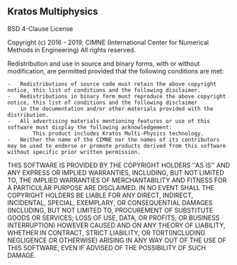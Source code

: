## Kratos Multiphysics
BSD 4-Clause License

Copyright (c) 2016 - 2019, CIMNE (International Center for Numerical Methods in Engineering)
All rights reserved.

Redistribution and use in source and binary forms, with or without modification, are permitted provided that the following conditions are met:

	-	Redistributions of source code must retain the above copyright notice, this list of conditions and the following disclaimer.
	-	Redistributions in binary form must reproduce the above copyright notice, this list of conditions and the following disclaimer 
		in the documentation and/or other materials provided with the distribution.
	-	All advertising materials mentioning features or use of this software must display the following acknowledgement: 
			This product includes Kratos Multi-Physics technology.
	-	Neither the name of the CIMNE nor the names of its contributors may be used to endorse or promote products derived from this software without specific prior written permission.
	
THIS SOFTWARE IS PROVIDED BY THE COPYRIGHT HOLDERS ''AS IS'' AND ANY EXPRESS OR IMPLIED WARRANTIES, INCLUDING, BUT NOT LIMITED TO, 
THE IMPLIED WARRANTIES OF MERCHANTABILITY AND FITNESS FOR A PARTICULAR PURPOSE ARE DISCLAIMED. IN NO EVENT SHALL THE COPYRIGHT 
HOLDERS BE LIABLE FOR ANY DIRECT, INDIRECT, INCIDENTAL, SPECIAL, EXEMPLARY, OR CONSEQUENTIAL DAMAGES (INCLUDING, BUT NOT LIMITED TO, 
PROCUREMENT OF SUBSTITUTE GOODS OR SERVICES; LOSS OF USE, DATA, OR PROFITS; OR BUSINESS INTERRUPTION) HOWEVER CAUSED AND ON ANY 
THEORY OF LIABILITY, WHETHER IN CONTRACT, STRICT LIABILITY, OR TORT(INCLUDING NEGLIGENCE OR OTHERWISE) ARISING IN ANY WAY OUT OF 
THE USE OF THIS SOFTWARE, EVEN IF ADVISED OF THE POSSIBILITY OF SUCH DAMAGE.
